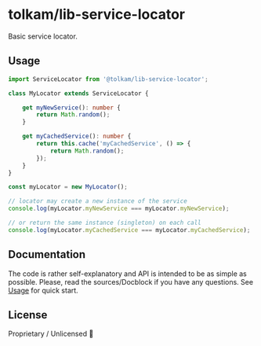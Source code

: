 # tolkam/lib-service-locator

Basic service locator.

## Usage

````ts
import ServiceLocator from '@tolkam/lib-service-locator';

class MyLocator extends ServiceLocator {

    get myNewService(): number {
        return Math.random();
    }

    get myCachedService(): number {
        return this.cache('myCachedService', () => {
            return Math.random();
        });
    }
}

const myLocator = new MyLocator();

// locator may create a new instance of the service
console.log(myLocator.myNewService === myLocator.myNewService);

// or return the same instance (singleton) on each call
console.log(myLocator.myCachedService === myLocator.myCachedService);
````

## Documentation

The code is rather self-explanatory and API is intended to be as simple as possible. Please, read the sources/Docblock if you have any questions. See [Usage](#usage) for quick start.

## License

Proprietary / Unlicensed 🤷
